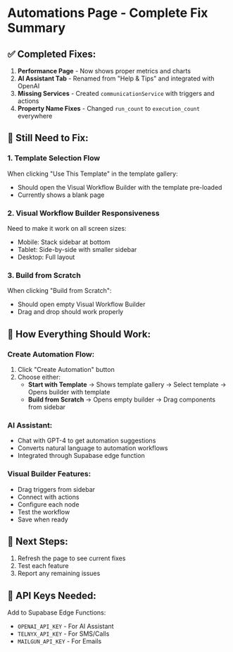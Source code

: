 # Automations Page - Complete Fix Summary

## ✅ Completed Fixes:

1. **Performance Page** - Now shows proper metrics and charts
2. **AI Assistant Tab** - Renamed from "Help & Tips" and integrated with OpenAI
3. **Missing Services** - Created `communicationService` with triggers and actions
4. **Property Name Fixes** - Changed `run_count` to `execution_count` everywhere

## 🔧 Still Need to Fix:

### 1. Template Selection Flow
When clicking "Use This Template" in the template gallery:
- Should open the Visual Workflow Builder with the template pre-loaded
- Currently shows a blank page

### 2. Visual Workflow Builder Responsiveness
Need to make it work on all screen sizes:
- Mobile: Stack sidebar at bottom
- Tablet: Side-by-side with smaller sidebar
- Desktop: Full layout

### 3. Build from Scratch
When clicking "Build from Scratch":
- Should open empty Visual Workflow Builder
- Drag and drop should work properly

## 📝 How Everything Should Work:

### Create Automation Flow:
1. Click "Create Automation" button
2. Choose either:
   - **Start with Template** → Shows template gallery → Select template → Opens builder with template
   - **Build from Scratch** → Opens empty builder → Drag components from sidebar

### AI Assistant:
- Chat with GPT-4 to get automation suggestions
- Converts natural language to automation workflows
- Integrated through Supabase edge function

### Visual Builder Features:
- Drag triggers from sidebar
- Connect with actions
- Configure each node
- Test the workflow
- Save when ready

## 🚀 Next Steps:

1. Refresh the page to see current fixes
2. Test each feature
3. Report any remaining issues

## 🔑 API Keys Needed:

Add to Supabase Edge Functions:
- `OPENAI_API_KEY` - For AI Assistant
- `TELNYX_API_KEY` - For SMS/Calls
- `MAILGUN_API_KEY` - For Emails